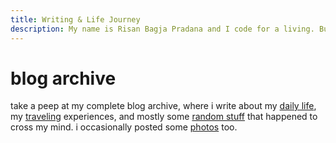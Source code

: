 ```yaml
---
title: Writing & Life Journey
description: My name is Risan Bagja Pradana and I code for a living. But this part of the website is where I write anything but programming stuff. I blog about my daily life, my traveling experiences, and mostly some random stuff that happened to cross my mind.
---
```

# blog archive

take a peep at my complete blog archive, where i write about my [daily life](/categories/journal/), my [traveling](/categories/travel/) experiences, and mostly some [random stuff](/categories) that happened to cross my mind. i occasionally posted some [photos](/categories/photos/) too.
